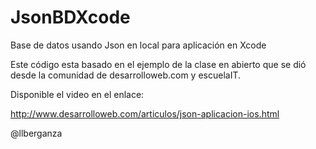 JsonBDXcode
===========

Base de datos usando Json en local para aplicación en Xcode

Este código esta basado en el ejemplo de la clase en abierto que se dió desde la comunidad de 
desarrolloweb.com y escuelaIT.

Disponible el video en el enlace:

http://www.desarrolloweb.com/articulos/json-aplicacion-ios.html

@llberganza

